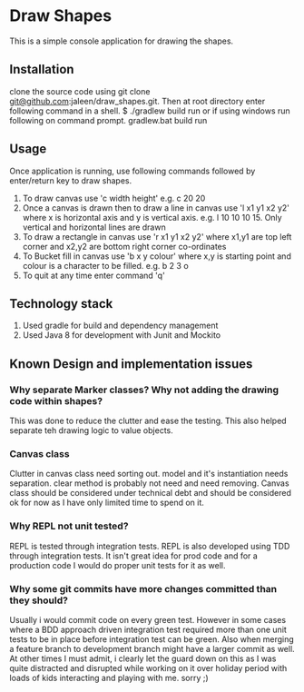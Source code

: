 # Draw Shapes
This is a simple console application for drawing the shapes.
## Installation
clone the source code using git clone git@github.com:jaleen/draw_shapes.git. Then at root directory enter following command in a shell.
$ ./gradlew build run
or if using windows run following on command prompt.
gradlew.bat build run
## Usage
Once application is running, use following commands followed by enter/return key to draw shapes.
1. To draw canvas use 'c width height' e.g. c 20 20
2. Once a canvas is drawn then to draw a line in canvas use 'l x1 y1 x2 y2' where x is horizontal axis and y is vertical axis. e.g. l 10 10 10 15. Only vertical and horizontal lines are drawn
3. To draw a rectangle in canvas use 'r x1 y1 x2 y2' where x1,y1 are top left corner and x2,y2 are bottom right corner co-ordinates
4. To Bucket fill in canvas use 'b x y colour' where x,y is starting point and colour is a character to be filled. e.g. b 2 3 o
5. To quit at any time enter command 'q'
## Technology stack
1. Used gradle for build and dependency management
2. Used Java 8 for development with Junit and Mockito


## Known Design and implementation issues
### Why separate Marker classes? Why not adding the drawing code within shapes?
This was done to reduce the clutter and ease the testing. This also helped separate teh drawing logic to value objects.
### Canvas class
Clutter in canvas class need sorting out. model and it's instantiation needs separation. clear method is probably not need and need removing. Canvas class should be considered under technical debt and should be considered ok for now as I have only limited time to spend on it.
### Why REPL not unit tested?
REPL is tested through integration tests. REPL is also developed using TDD through integration tests. It isn't great idea for prod code and for a production code I would do proper unit tests for it as well.
### Why some git commits have more changes committed than they should?
Usually i would commit code on every green test. However in some cases where a BDD approach driven integration test required more than one unit tests to be in place before integration test can be green.
Also when merging a feature branch to development branch might have a larger commit as well. At other times I must admit, i clearly let the guard down on this as I was quite distracted and disrupted while working on it over holiday period with loads of kids interacting and playing with me. sorry ;)

